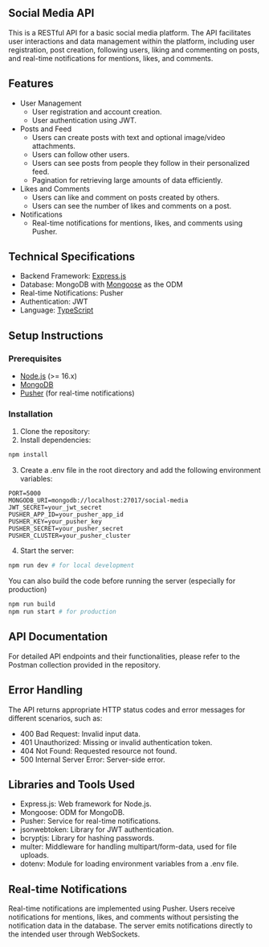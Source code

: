 ## Social Media API
This is a RESTful API for a basic social media platform. The API facilitates user interactions and data management within the platform, including user registration, post creation, following users, liking and commenting on posts, and real-time notifications for mentions, likes, and comments.

## Features
- User Management
    - User registration and account creation.
    - User authentication using JWT.
- Posts and Feed
    - Users can create posts with text and optional image/video attachments.
    - Users can follow other users.
    - Users can see posts from people they follow in their personalized feed.
    - Pagination for retrieving large amounts of data efficiently.
- Likes and Comments
    - Users can like and comment on posts created by others.
    - Users can see the number of likes and comments on a post.
- Notifications
  - Real-time notifications for mentions, likes, and comments using Pusher.
## Technical Specifications
- Backend Framework: [Express.js](https://expressjs.com/)
- Database: MongoDB with [Mongoose](https://mongoosejs.com/) as the ODM
- Real-time Notifications: Pusher
- Authentication: JWT
- Language: [TypeScript](https://www.typescriptlang.org/)
## Setup Instructions
### Prerequisites
- [Node.js](https://nodejs.org/en) (>= 16.x)
- [MongoDB](https://www.mongodb.com/atlas)
- [Pusher](https://pusher.com/) (for real-time notifications)
### Installation
1. Clone the repository:
2. Install dependencies:

```bash
npm install
```
3. Create a .env file in the root directory and add the following environment variables:

```env
PORT=5000
MONGODB_URI=mongodb://localhost:27017/social-media
JWT_SECRET=your_jwt_secret
PUSHER_APP_ID=your_pusher_app_id
PUSHER_KEY=your_pusher_key
PUSHER_SECRET=your_pusher_secret
PUSHER_CLUSTER=your_pusher_cluster
```
4. Start the server:

```bash
npm run dev # for local development
```
You can also build the code before running the server (especially for production)
```bash
npm run build
npm run start # for production
```
## API Documentation
For detailed API endpoints and their functionalities, please refer to the Postman collection provided in the repository.

## Error Handling
The API returns appropriate HTTP status codes and error messages for different scenarios, such as:

- 400 Bad Request: Invalid input data.
- 401 Unauthorized: Missing or invalid authentication token.
- 404 Not Found: Requested resource not found.
- 500 Internal Server Error: Server-side error.

## Libraries and Tools Used
- Express.js: Web framework for Node.js.
- Mongoose: ODM for MongoDB.
- Pusher: Service for real-time notifications.
- jsonwebtoken: Library for JWT authentication.
- bcryptjs: Library for hashing passwords.
- multer: Middleware for handling multipart/form-data, used for file uploads.
- dotenv: Module for loading environment variables from a .env file.

## Real-time Notifications
Real-time notifications are implemented using Pusher. Users receive notifications for mentions, likes, and comments without persisting the notification data in the database. The server emits notifications directly to the intended user through WebSockets.